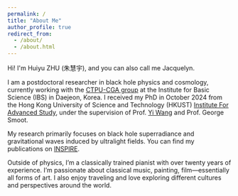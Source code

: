 ```yaml
---
permalink: /
title: "About Me"
author_profile: true
redirect_from: 
  - /about/
  - /about.html
---
```


Hi! I'm Huiyu ZHU (朱慧宇), and you can also call me Jacquelyn.

I am a postdoctoral researcher in black hole physics and cosmology, currently working with the [CTPU-CGA group](https://ibs.re.kr/ctpu-cga/) at the Institute for Basic Science (IBS) in Daejeon, Korea. I received my PhD in October 2024 from the Hong Kong University of Science and Technology (HKUST) [Institute For Advanced Study](https://ias.hkust.edu.hk/), under the supervision of Prof. [Yi Wang](https://phyw.people.ust.hk/) and Prof. George Smoot.

My research primarily focuses on black hole superradiance and gravitational waves induced by ultralight fields. You can find my publications on [INSPIRE](https://inspirehep.net/authors/1873038?ui-citation-summary=true).

Outside of physics, I’m a classically trained pianist with over twenty years of experience. I’m passionate about classical music, painting, film—essentially all forms of art. I also enjoy traveling and love exploring different cultures and perspectives around the world. 
